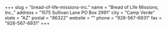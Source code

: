 +++
slug = "bread-of-life-missions-inc."
name = "Bread of Life Missions, Inc.,"
address = "1575 Sullivan Lane PO Box 2991"
city = "Camp Verde"
state = "AZ"
postal = "86322"
website = ""
phone = "928-567-6931"
fax = "928-567-6931"
+++

